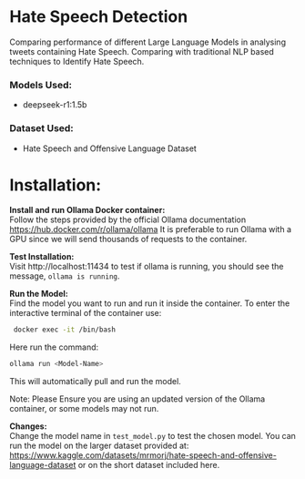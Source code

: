 # Hate Speech Detection
Comparing performance of different Large Language Models in analysing tweets containing Hate Speech. Comparing with traditional NLP based techniques to Identify Hate Speech.

### Models Used: 
- deepseek-r1:1.5b

### Dataset Used: 
- Hate Speech and Offensive Language Dataset

#  Installation: 
**Install and run Ollama Docker container:**  
Follow the steps provided by the official Ollama documentation https://hub.docker.com/r/ollama/ollama 
It is preferable to run Ollama with a GPU since we will send thousands of requests to the container. 

**Test Installation:**    
Visit http://localhost:11434 to test if ollama is running, you should see the message, `ollama is running`. 

**Run the Model:**   
Find the model you want to run and run it inside the container. To enter the interactive terminal of the container use: 
```bash
 docker exec -it /bin/bash
```
Here run the command: 
```bash
ollama run <Model-Name>
``` 
This will automatically pull and run the model.

Note: Please Ensure you are using an updated version of the Ollama container, or some models may not run. 

 **Changes:**  
 Change the model name in `test_model.py` to test the chosen model. You can run the model on the larger dataset provided at: https://www.kaggle.com/datasets/mrmorj/hate-speech-and-offensive-language-dataset or on the short dataset included here.

